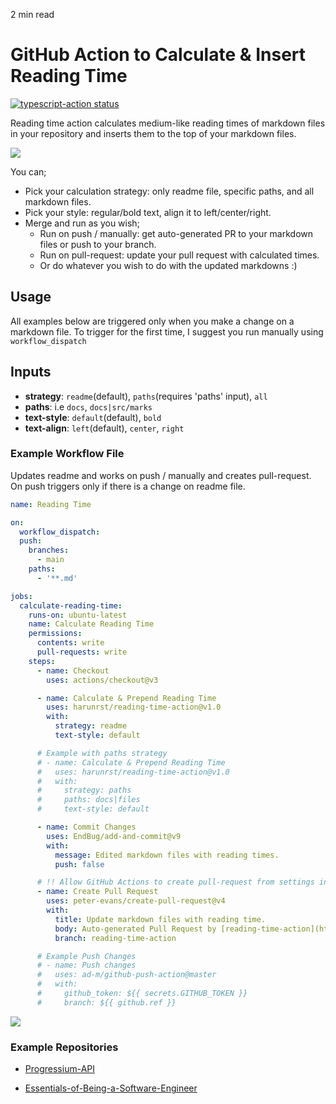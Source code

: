 <p id="reading-time-action-id" align="left">2 min read</p>

# GitHub Action to Calculate & Insert Reading Time

<a href="https://github.com/harunrst/reading-time-action/actions"><img alt="typescript-action status" src="https://github.com/harunrst/reading-time-action/workflows/build-test/badge.svg"></a>

Reading time action calculates medium-like reading times of markdown files in your repository and inserts them to the top of your markdown files.

![](./assets/example_view.jpg)

You can;

- Pick your calculation strategy: only readme file, specific paths, and all markdown files.
- Pick your style: regular/bold text, align it to left/center/right.
- Merge and run as you wish;
  - Run on push / manually: get auto-generated PR to your markdown files or push to your branch.
  - Run on pull-request: update your pull request with calculated times.
  - Or do whatever you wish to do with the updated markdowns :)

## Usage

All examples below are triggered only when you make a change on a markdown file. To trigger for the first time, I suggest you run manually using `workflow_dispatch`

## Inputs

- **strategy**: `readme`(default), `paths`(requires 'paths' input), `all`
- **paths**: i.e `docs`, `docs|src/marks`
- **text-style**: `default`(default), `bold`
- **text-align**: `left`(default), `center`, `right`

### Example Workflow File

Updates readme and works on push / manually and creates pull-request. On push triggers only if there is a change on readme file.

```yaml
name: Reading Time

on:
  workflow_dispatch:
  push:
    branches:
      - main
    paths:
      - '**.md'

jobs:
  calculate-reading-time:
    runs-on: ubuntu-latest
    name: Calculate Reading Time
    permissions:
      contents: write
      pull-requests: write
    steps:
      - name: Checkout
        uses: actions/checkout@v3

      - name: Calculate & Prepend Reading Time
        uses: harunrst/reading-time-action@v1.0
        with:
          strategy: readme
          text-style: default

      # Example with paths strategy
      # - name: Calculate & Prepend Reading Time
      #   uses: harunrst/reading-time-action@v1.0
      #   with:
      #     strategy: paths
      #     paths: docs|files
      #     text-style: default

      - name: Commit Changes
        uses: EndBug/add-and-commit@v9
        with:
          message: Edited markdown files with reading times.
          push: false

      # !! Allow GitHub Actions to create pull-request from settings in your repository
      - name: Create Pull Request
        uses: peter-evans/create-pull-request@v4
        with:
          title: Update markdown files with reading time.
          body: Auto-generated Pull Request by [reading-time-action](https://github.com/harunrst/reading-time-action).
          branch: reading-time-action

      # Example Push Changes
      # - name: Push changes
      #   uses: ad-m/github-push-action@master
      #   with:
      #     github_token: ${{ secrets.GITHUB_TOKEN }}
      #     branch: ${{ github.ref }}
```

![](./assets/pull_request.jpeg)

### Example Repositories

- [Progressium-API](https://github.com/harunrst/Progressium-Api)

- [Essentials-of-Being-a-Software-Engineer](https://github.com/harunrst/Essentials-of-Being-a-Software-Engineer)
